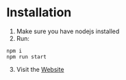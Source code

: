 # Installation

1. Make sure you have nodejs installed
2. Run:

```
npm i
npm run start
```

3. Visit the [Website](http://localhost:3000)
